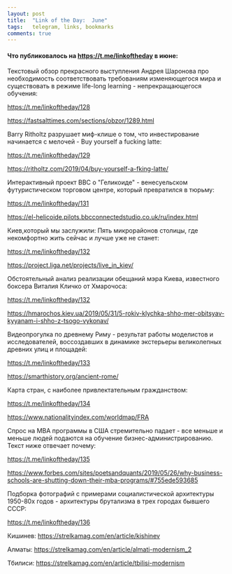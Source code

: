 ```yaml
---
layout: post
title:  "Link of the Day:  June"
tags:   telegram, links, bookmarks
comments: true
---
```


#### Что публиковалось на <https://t.me/linkoftheday> в июне:

Текстовый обзор прекрасного выступления Андрея Шаронова про необходимость соответствовать требованиям изменяющегося мира и существовать в режиме life-long learning - непрекращающегося обучения: 

<https://t.me/linkoftheday/128>

<https://fastsalttimes.com/sections/obzor/1289.html>


Barry Ritholtz разрушает миф-клише о том, что инвестирование начинается с мелочей - Buy yourself a fucking latte: 

<https://t.me/linkoftheday/129>

<https://ritholtz.com/2019/04/buy-yourself-a-fking-latte/>


Интерактивный проект BBC о "Геликоиде" - венесуельском футуристическом торговом центре, который превратился в тюрьму: 

<https://t.me/linkoftheday/131>

<https://el-helicoide.pilots.bbcconnectedstudio.co.uk/ru/index.html>


Киев,который мы заслужили: Пять микрорайонов столицы, где некомфортно жить сейчас и лучше уже не станет: 

<https://t.me/linkoftheday/132>

<https://project.liga.net/projects/live_in_kiev/>


Обстоятельный анализ реализации обещаний мэра Киева, известного боксера Виталия Кличко от Хмарочоса:

<https://t.me/linkoftheday/132>

<https://hmarochos.kiev.ua/2019/05/31/5-rokiv-klychka-shho-mer-obitsyav-kyyanam-i-shho-z-tsogo-vykonav/>


Видеопрогулка по древнему Риму - результат работы моделистов и исследователей, воссоздавших в динамике экстерьеры великолепных древних улиц и площадей:

<https://t.me/linkoftheday/133>

<https://smarthistory.org/ancient-rome/>


Карта стран, с наиболее привлектательным гражданством:

<https://t.me/linkoftheday/134>

<https://www.nationalityindex.com/worldmap/FRA>


Спрос на MBA программы в США стремительно падает - все меньше и меньше людей подаются на обучение бизнес-администрированию. Текст ниже отвечает почему:

<https://t.me/linkoftheday/135>

<https://www.forbes.com/sites/poetsandquants/2019/05/26/why-business-schools-are-shutting-down-their-mba-programs/#755ede593685>


Подборка фотографий с примерами социалистической архитектуры 1950-80х годов - архитектуры брутализма в трех городах бывшего СССР:

<https://t.me/linkoftheday/136>

Кишинев: <https://strelkamag.com/en/article/kishinev>

Алматы: <https://strelkamag.com/en/article/almati-modernism_2>

Тбилиси: <https://strelkamag.com/en/article/tbilisi-modernism>

